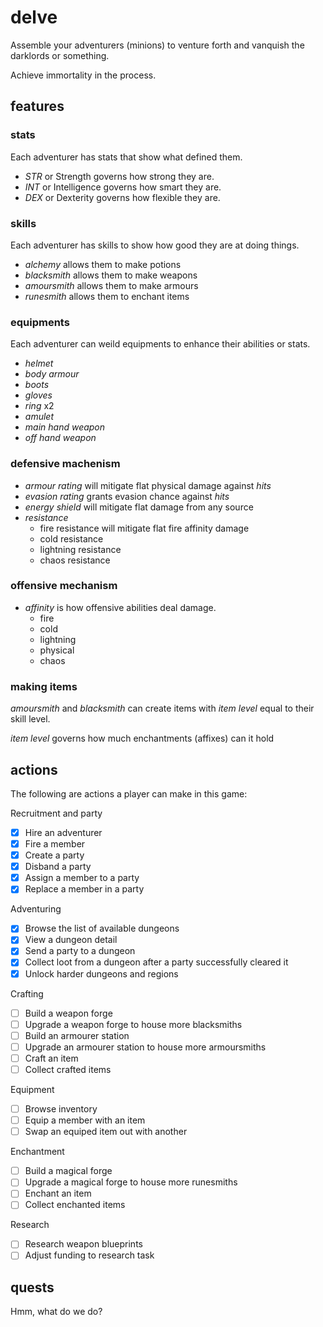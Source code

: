 # delve

Assemble your adventurers (minions) to venture forth and vanquish the darklords or something.

Achieve immortality in the process.

## features

### stats

Each adventurer has stats that show what defined them.

- _STR_ or Strength governs how strong they are.
- _INT_ or Intelligence governs how smart they are.
- _DEX_ or Dexterity governs how flexible they are.

### skills

Each adventurer has skills to show how good they are at doing things.

- _alchemy_ allows them to make potions
- _blacksmith_ allows them to make weapons
- _amoursmith_ allows them to make armours
- _runesmith_ allows them to enchant items

### equipments

Each adventurer can weild equipments to enhance their abilities or stats.

- _helmet_
- _body armour_
- _boots_
- _gloves_
- _ring_ x2
- _amulet_
- _main hand weapon_
- _off hand weapon_

### defensive machenism

- _armour rating_ will mitigate flat physical damage against _hits_
- _evasion rating_ grants evasion chance against _hits_
- _energy shield_ will mitigate flat damage from any source
- _resistance_
  - fire resistance will mitigate flat fire affinity damage
  - cold resistance
  - lightning resistance
  - chaos resistance

### offensive mechanism

- _affinity_ is how offensive abilities deal damage.
  - fire
  - cold
  - lightning
  - physical
  - chaos

### making items

_amoursmith_ and _blacksmith_ can create items with _item level_ equal to their skill level.

_item level_ governs how much enchantments (affixes) can it hold

## actions

The following are actions a player can make in this game:

Recruitment and party

- [x] Hire an adventurer
- [x] Fire a member
- [x] Create a party
- [x] Disband a party
- [x] Assign a member to a party
- [x] Replace a member in a party

Adventuring

- [x] Browse the list of available dungeons
- [x] View a dungeon detail
- [x] Send a party to a dungeon
- [x] Collect loot from a dungeon after a party successfully cleared it
- [x] Unlock harder dungeons and regions

Crafting

- [ ] Build a weapon forge
- [ ] Upgrade a weapon forge to house more blacksmiths
- [ ] Build an armourer station
- [ ] Upgrade an armourer station to house more armoursmiths
- [ ] Craft an item
- [ ] Collect crafted items

Equipment

- [ ] Browse inventory
- [ ] Equip a member with an item
- [ ] Swap an equiped item out with another

Enchantment

- [ ] Build a magical forge
- [ ] Upgrade a magical forge to house more runesmiths
- [ ] Enchant an item
- [ ] Collect enchanted items

Research

- [ ] Research weapon blueprints
- [ ] Adjust funding to research task

## quests

Hmm, what do we do?
